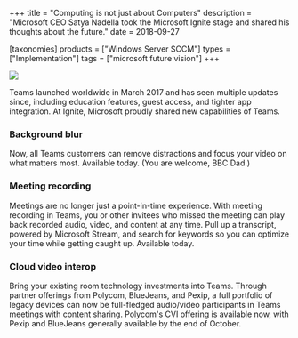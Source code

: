 +++
title = "Computing is not just about Computers"
description = "Microsoft CEO Satya Nadella took the Microsoft Ignite stage and shared his thoughts about the future."
date = 2018-09-27

[taxonomies]
products = ["Windows Server SCCM"]
types = ["Implementation"]
tags = ["microsoft future vision"]
+++

![](https://8gportalvhdsf9v440s15hrt.blob.core.windows.net/ignite2018/img/Teams%20-%20Blue%20your%20background.gif)

Teams launched worldwide in March 2017 and has seen multiple updates
since, including education features, guest access, and tighter app
integration. At Ignite, Microsoft proudly shared new capabilities of
Teams.

### Background blur

Now, all Teams customers can remove distractions and focus your video on
what matters most. Available today. (You are welcome, BBC Dad.)

### Meeting recording

Meetings are no longer just a point-in-time experience. With meeting
recording in Teams, you or other invitees who missed the meeting can
play back recorded audio, video, and content at any time. Pull up a
transcript, powered by Microsoft Stream, and search for keywords so you
can optimize your time while getting caught up. Available today.

### Cloud video interop

Bring your existing room technology investments into Teams. Through
partner offerings from Polycom, BlueJeans, and Pexip, a full portfolio of
legacy devices can now be full-fledged audio/video participants in Teams
meetings with content sharing. Polycom's CVI offering is
available now, with Pexip and BlueJeans generally available by the end of
October.
